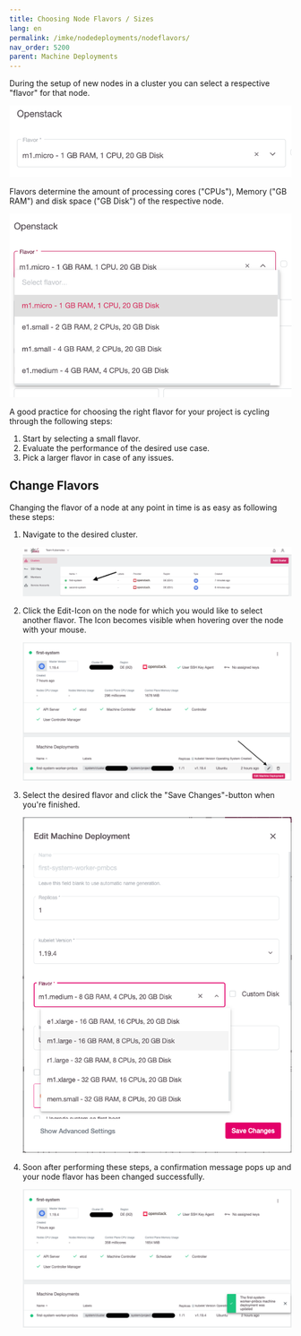 ```yaml
---
title: Choosing Node Flavors / Sizes
lang: en
permalink: /imke/nodedeployments/nodeflavors/
nav_order: 5200
parent: Machine Deployments
---
```


During the setup of new nodes in a cluster you can select a respective "flavor" for that node.

![Flavor-Select](flavor-select.png?resize=600,65)

Flavors determine the amount of processing cores ("CPUs"), Memory ("GB RAM") and disk space ("GB Disk") of the respective node.

![Flavors](flavors.png?resize=600,500)

A good practice for choosing the right flavor for your project is cycling through the following steps:

1. Start by selecting a small flavor.
2. Evaluate the performance of the desired use case.
3. Pick a larger flavor in case of any issues.

## Change Flavors

Changing the flavor of a node at any point in time is as easy as following these steps:

1. Navigate to the desired cluster.

    ![Clusters](clusters.png?resize=1500,300)

1. Click the Edit-Icon on the node for which you would like to select another flavor. The Icon becomes visible when hovering over the node with your mouse.

    ![Node-Selection](node-selection.png?resize=1500,700)

1. Select the desired flavor and click the "Save Changes"-button when you're finished.

    ![Edit-Node](edit-node.png?resize=600,700)

1. Soon after performing these steps, a confirmation message pops up and your node flavor has been changed successfully.

    ![Success-Message](success-message.png?resize=600,700)
